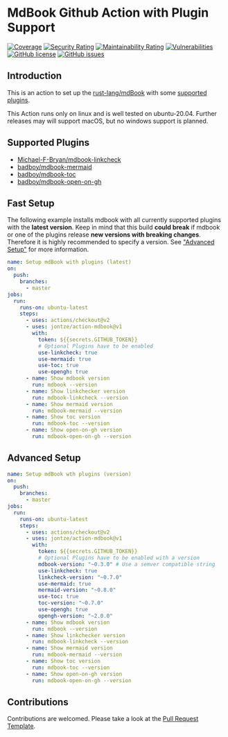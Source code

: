 # MdBook Github Action with Plugin Support

[![Coverage](https://sonarcloud.io/api/project_badges/measure?project=UsingPython_action-mdbook&metric=coverage)](https://sonarcloud.io/summary/new_code?id=UsingPython_action-mdbook) [![Security Rating](https://sonarcloud.io/api/project_badges/measure?project=UsingPython_action-mdbook&metric=security_rating)](https://sonarcloud.io/summary/new_code?id=UsingPython_action-mdbook) [![Maintainability Rating](https://sonarcloud.io/api/project_badges/measure?project=UsingPython_action-mdbook&metric=sqale_rating)](https://sonarcloud.io/summary/new_code?id=UsingPython_action-mdbook) [![Vulnerabilities](https://sonarcloud.io/api/project_badges/measure?project=UsingPython_action-mdbook&metric=vulnerabilities)](https://sonarcloud.io/summary/new_code?id=UsingPython_action-mdbook)
[![GitHub license](https://img.shields.io/github/license/jontze/action-mdbook)](https://github.com/jontze/action-mdbook/blob/master/LICENSE) [![GitHub issues](https://img.shields.io/github/issues/jontze/action-mdbook)](https://github.com/jontze/action-mdbook/issues)

## Introduction

This is an action to set up the [rust-lang/mdBook](https://github.com/rust-lang/mdBook) with some [supported plugins](#supported-plugins).

This Action runs only on linux and is well tested on ubuntu-20.04. Further releases may will support macOS, but no windows support is planned.

## Supported Plugins

- [Michael-F-Bryan/mdbook-linkcheck](https://github.com/Michael-F-Bryan/mdbook-linkcheck)
- [badboy/mdbook-mermaid](https://github.com/badboy/mdbook-mermaid)
- [badboy/mdbook-toc](https://github.com/badboy/mdbook-toc)
- [badboy/mdbook-open-on-gh](https://github.com/badboy/mdbook-open-on-gh)

## Fast Setup

The following example installs mdbook with all currently supported plugins with the **latest version**. Keep in mind that this build **could break** if mdbook or one of the plugins release **new versions with breaking changes**. Therefore it is highly recommended to specify a version. See ["Advanced Setup"](#advanced-setup) for more information.

```yaml
name: Setup mdBook with plugins (latest)
on:
  push:
    branches:
      - master
jobs:
  run:
    runs-on: ubuntu-latest
    steps:
      - uses: actions/checkout@v2
      - uses: jontze/action-mdbook@v1
        with:
          token: ${{secrets.GITHUB_TOKEN}}
          # Optional Plugins have to be enabled
          use-linkcheck: true
          use-mermaid: true
          use-toc: true
          use-opengh: true
      - name: Show mdbook version
        run: mdbook --version
      - name: Show linkchecker version
        run: mdbook-linkcheck --version
      - name: Show mermaid version
        run: mdbook-mermaid --version
      - name: Show toc version
        run: mdbook-toc --version
      - name: Show open-on-gh version
        run: mdbook-open-on-gh --version
```

## Advanced Setup

```yaml
name: Setup mdBook wth plugins (version)
on:
  push:
    branches:
      - master
jobs:
  run:
    runs-on: ubuntu-latest
    steps:
      - uses: actions/checkout@v2
      - uses: jontze/action-mdbook@v1
        with:
          token: ${{secrets.GITHUB_TOKEN}}
          # Optional Plugins have to be enabled with a version
          mdbook-version: "~0.3.0" # Use a semver compatible string
          use-linkcheck: true
          linkcheck-version: "~0.7.0"
          use-mermaid: true
          mermaid-version: "~0.8.0"
          use-toc: true
          toc-version: "~0.7.0"
          use-opengh: true
          opengh-version: "~2.0.0"
      - name: Show mdbook version
        run: mdbook --version
      - name: Show linkchecker version
        run: mdbook-linkcheck --version
      - name: Show mermaid version
        run: mdbook-mermaid --version
      - name: Show toc version
        run: mdbook-toc --version
      - name: Show open-on-gh version
        run: mdbook-open-on-gh --version
```

## Contributions

Contributions are welcomed. Please take a look at the [Pull Request Template](.github/pull_request_template.md).
